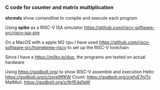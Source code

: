 ### C code for counter and matrix multiplication
**shcmds** show comandline to complie and execute each program

Using **spike** as a RISC-V ISA simulator  https://github.com/riscv-software-src/riscv-isa-sim

On a MacOS with a apple M2 cpu I have used  https://github.com/riscv-software-src/homebrew-riscv to set up the RISC-V toolchain

Since I have a https://milkv.io/duo, the programs are tested on actual hardware  

Using https://godbolt.org/ to show RISC-V assemble and execution
Hello: https://godbolt.org/z/zore9ffKW
Count: https://godbolt.org/z/efvE7njTv
MatMuli: https://godbolt.org/z/9rfE4d1eW
